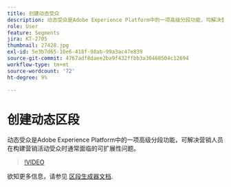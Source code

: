 ```yaml
---
title: 创建动态受众
description: 动态受众是Adobe Experience Platform中的一项高级分段功能，可解决营销人员在构建营销活动受众时通常面临的可扩展性问题。
role: User
feature: Segments
jira: KT-2705
thumbnail: 27428.jpg
exl-id: 5e3b7d65-10e6-418f-98ab-99a3ac47e839
source-git-commit: 4767adf8daee2ba9f432ffbb3a30468504c12694
workflow-type: tm+mt
source-wordcount: '72'
ht-degree: 9%

---
```


# 创建动态区段

动态受众是Adobe Experience Platform中的一项高级分段功能，可解决营销人员在构建营销活动受众时通常面临的可扩展性问题。

>[!VIDEO](https://video.tv.adobe.com/v/27428?quality=12&learn=on)

欲知更多信息，请参见 [区段生成器文档](https://experienceleague.adobe.com/docs/experience-platform/segmentation/ui/segment-builder.html).

